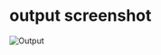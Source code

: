 # output screenshot
![Output](https://github.com/user-attachments/assets/30f00709-7657-4b3a-886b-43e947c3cf3f)
